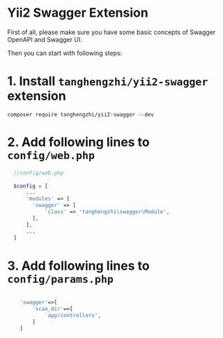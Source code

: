 # Yii2 Swagger Extension

First of all, please make sure you have some basic concepts of Swagger OpenAPI and Swagger UI.

Then you can start with following steps:

# 1. Install `tanghengzhi/yii2-swagger` extension

```
composer require tanghengzhi/yii2-swagger --dev
```

# 2. Add following lines to `config/web.php`

```php
  //config/web.php
  
  $config = [
      ...
      'modules' => [
        'swagger' => [
            'class' => 'tanghengzhi\swagger\Module',
        ],
      ],
      ...
  ]
```

# 3. Add following lines to `config/params.php`
```php

    'swagger'=>[
        'scan_dir'=>[
            'app/controllers',
        ]
    ]

```
